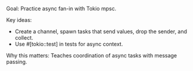 Goal: Practice async fan-in with Tokio mpsc.

Key ideas:
- Create a channel, spawn tasks that send values, drop the sender, and collect.
- Use #[tokio::test] in tests for async context.

Why this matters: Teaches coordination of async tasks with message passing.


